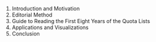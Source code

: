 1. Introduction and Motivation
2. Editorial Method
3. Guide to Reading the First Eight Years of the Quota Lists
4. Applications and Visualizations 
5. Conclusion 
